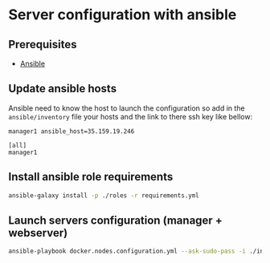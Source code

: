 # Server configuration with ansible

## Prerequisites
- [Ansible](http://docs.ansible.com/ansible)

## Update ansible hosts
Ansible need to know the host to launch the configuration so add
in the `ansible/inventory` file your hosts and the link to there ssh key like bellow:

    manager1 ansible_host=35.159.19.246
    
    [all]
    manager1

## Install ansible role requirements
```bash
ansible-galaxy install -p ./roles -r requirements.yml
```

## Launch servers configuration (manager + webserver)
```bash
ansible-playbook docker.nodes.configuration.yml --ask-sudo-pass -i ./inventories/production --vault-password-file .vault_password -e admin_user=admin
```
